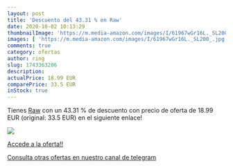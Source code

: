 ```yaml
---
layout: post
title: 'Descuento del 43.31 % en Raw'
date: 2020-10-02 10:13:29
thumbnailImage: 'https://m.media-amazon.com/images/I/61967wGr16L._SL200_.jpg'
images: [ 'https://m.media-amazon.com/images/I/61967wGr16L._SL200_.jpg' ]
comments: true
category: ofertas
author: ring
slug: 1743363206
description:
actualPrice: 18.99 EUR
comparePrice: 33.5 EUR
inStock: true
---
```


Tienes [Raw](https://www.amazon.es/dp/1743363206/?tag=redken-21) con un 43.31 % de descuento con precio de oferta de 18.99 EUR (original: 33.5 EUR) en el siguiente enlace!

[![](https://m.media-amazon.com/images/I/61967wGr16L._SL200_.jpg)](https://www.amazon.es/dp/1743363206/?tag=redken-21)

[Accede a la oferta!!](https://www.amazon.es/dp/1743363206/?tag=redken-21)

[Consulta otras ofertas en nuestro canal de telegram](https://t.me/s/ofertas25)
